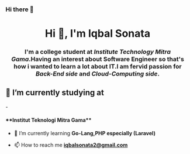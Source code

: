 ### Hi there 👋
<h1 align="center">Hi 👋, I'm Iqbal Sonata</h1>
<h3 align="center">I'm a college student at <b><i>Institute Technology Mitra Gama</i></b>.Having an interest about Software Engineer so that's how i wanted to learn a lot about IT.I am fervid passion for <i>Back-End side</i> and <i>Cloud-Computing side</i>.</h3>


<h2>🔭 I’m currently studying at</h2> 
- <h4>**Institut Teknologi Mitra Gama**</h4>

- 🌱 I’m currently learning **Go-Lang,PHP especially (Laravel)**

- 📫 How to reach me **iqbalsonata2@gmail.com**

<!--
**Iqbalsonata30/iqbalsonata30** is a ✨ _special_ ✨ repository because its `README.md` (this file) appears on your GitHub profile.

Here are some ideas to get you started:

- 🔭 I’m currently working on ...
- 🌱 I’m currently learning ...
- 👯 I’m looking to collaborate on ...
- 🤔 I’m looking for help with ...
- 💬 Ask me about ...
- 📫 How to reach me: ...
- 😄 Pronouns: ...
- ⚡ Fun fact: ...
-->
